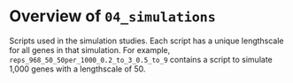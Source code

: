 # Overview of `04_simulations`

Scripts used in the simulation studies. Each script has a unique lengthscale for all genes in that simulation. For example, `reps_968_50_50per_1000_0.2_to_3_0.5_to_9` contains a script to simulate 1,000 genes with a lengthscale of 50.  